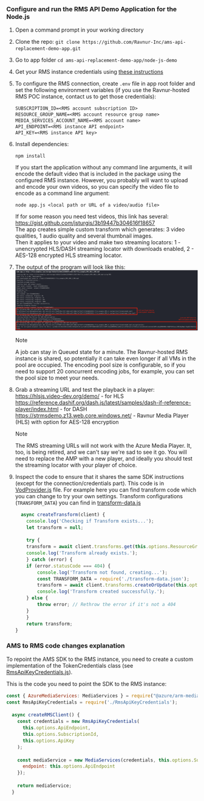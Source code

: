 ### Configure and run the RMS API Demo Application for the Node.js

1. Open a command prompt in your working directory
2. Clone the repo: ```git clone https://github.com/Ravnur-Inc/ams-api-replacement-demo-app.git```
3. Go to app folder ```cd ams-api-replacement-demo-app/node-js-demo```
4. Get your RMS instance credentials using [these instructions](../docs/how-to-get-credentials.md)
5. To configure the RMS connection, create `.env` file in app root folder and set the following environment variables (if you use the Ravnur-hosted RMS POC instance, contact us to get those credentials):

    ```code
    SUBSCRIPTION_ID=<RMS account subscription ID>
    RESOURCE_GROUP_NAME=<RMS account resource group name>
    MEDIA_SERVICES_ACCOUNT_NAME=<RMS account name>
    API_ENDPOINT=<RMS instance API endpoint>
    API_KEY=<RMS instance API key>
    ```
6. Install dependencies:

    ```console
    npm install
    ```

    If you start the application without any command line arguments, it will encode the default video that is included in the package using the configured RMS instance. However, you probably will want to upload and encode your own videos, so you can specify the video file to encode as a command line argument:

    ```console
    node app.js <local path or URL of a video/audio file>
    ```


    If for some reason you need test videos, this link has several: https://gist.github.com/jsturgis/3b19447b304616f18657<br>
    The app creates simple custom transform which generates: 3 video qualities, 1 audio quality and several thumbnail images.<br>
    Then it applies to your video and make two streaming locators: 1 - unencrypted HLS/DASH streaming locator with downloads enabled, 2 - AES-128 encrypted HLS streaming locator.

7. The output of the program will look like this:
    ![image](../docs/img/demo-node-app-console-screentshot.png)
    > [!NOTE]
    > A job can stay in Queued state for a minute. The Ravnur-hosted RMS instance is shared, so potentially it can take even longer if all VMs in the pool are occupied. The encoding pool size is configurable, so if you need to support 20 concurrent encoding jobs, for example, you can set the pool size to meet your needs.
8. Grab a streaming URL and test the playback in a player:
    https://hlsjs.video-dev.org/demo/ - for HLS
    https://reference.dashif.org/dash.js/latest/samples/dash-if-reference-player/index.html - for DASH<br>
    https://strmsdemo.z13.web.core.windows.net/ - Ravnur Media Player (HLS) with option for AES-128 encryption

    > [!NOTE]
    > The RMS streaming URLs will not work with the Azure Media Player. It, too, is being retired, and we can't say we're sad to see it go. You will need to replace the AMP with a new player, and ideally you should test the streaming locator with your player of choice.<br>

9. Inspect the code to ensure that it shares the same SDK instructions (except for the connection/credentials part). This code is in [VodProvider.js](VodProvider.js) file. For example here you can find transform code which you can change to try your own settings. Transform configurations (`TRANSFORM_DATA`) you can find in [transform-data.js](transform-data.js)

    ```javascript
      async createTransform(client) {
        console.log('Checking if Transform exists...');
        let transform = null;

        try {
        transform = await client.transforms.get(this.options.ResourceGroupName, this.options.MediaServicesAccountName, this.transformName);
        console.log('Transform already exists.');
        } catch (error) {
        if (error.statusCode === 404) {
            console.log('Transform not found, creating...');
            const TRANSFORM_DATA = require('./transform-data.json');
            transform = await client.transforms.createOrUpdate(this.optionsResourceGroupName, this.options.MediaServicesAccountName, this.transformName, TRANSFORM_DATA);
            console.log('Transform created successfully.');
        } else {
            throw error; // Rethrow the error if it's not a 404
        }
        }
        return transform;
    }
    ```

### AMS to RMS code changes explanation

To repoint the AMS SDK to the RMS instance, you need to create a custom implementation of the TokenCredentials class (see [RmsApiKeyCredentials.js](RmsApiKeyTokenCredentials.js)).

This is the code you need to point the SDK to the RMS instance:

```javascript
const { AzureMediaServices: MediaServices } = require("@azure/arm-mediaservices");
const RmsApiKeyCredentials = require('./RmsApiKeyCredentials');

  async createRMSClient() {
    const credentials = new RmsApiKeyCredentials(
      this.options.ApiEndpoint,
      this.options.SubscriptionId,
      this.options.ApiKey
    );

    const mediaService = new MediaServices(credentials, this.options.SubscriptionId, {
      endpoint: this.options.ApiEndpoint
    });

    return mediaService;
  }
```
